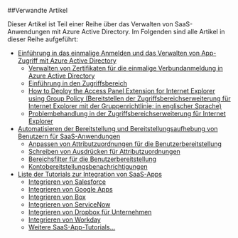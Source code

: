 ##Verwandte Artikel

Dieser Artikel ist Teil einer Reihe über das Verwalten von SaaS-Anwendungen mit Azure Active Directory. Im Folgenden sind alle Artikel in dieser Reihe aufgeführt:

- [Einführung in das einmalige Anmelden und das Verwalten von App-Zugriff mit Azure Active Directory](active-directory-appssoaccess-whatis.md)
    - [Verwalten von Zertifikaten für die einmalige Verbundanmeldung in Azure Active Directory](active-directory-sso-certs.md)
    - [Einführung in den Zugriffsbereich](active-directory-saas-access-panel-introduction.md)
    - [How to Deploy the Access Panel Extension for Internet Explorer using Group Policy (Bereitstellen der Zugriffsbereichserweiterung für Internet Explorer mit der Gruppenrichtlinie; in englischer Sprache)](active-directory-saas-ie-group-policy.md)
    - [Problembehandlung in der Zugriffsbereichserweiterung für Internet Explorer](active-directory-saas-ie-troubleshooting.md)
- [Automatisieren der Bereitstellung und Bereitstellungsaufhebung von Benutzern für SaaS-Anwendungen](active-directory-saas-app-provisioning.md)
    - [Anpassen von Attributzuordnungen für die Benutzerbereitstellung](active-directory-saas-customizing-attribute-mappings.md)
    - [Schreiben von Ausdrücken für Attributzuordnungen](active-directory-saas-writing-expressions-for-attribute-mappings.md)
    - [Bereichsfilter für die Benutzerbereitstellung](active-directory-saas-scoping-filters.md)
    - [Kontobereitstellungsbenachrichtigungen](active-directory-saas-account-provisioning-notifications.md)
- [Liste der Tutorials zur Integration von SaaS-Apps](active-directory-saas-tutorial-list.md)
    - [Integrieren von Salesforce](active-directory-saas-salesforce-tutorial.md)
    - [Integrieren von Google Apps](active-directory-saas-google-apps-tutorial.md)
    - [Integrieren von Box](active-directory-saas-box-tutorial.md)
    - [Integrieren von ServiceNow](active-directory-saas-servicenow-tutorial.md)
    - [Integrieren von Dropbox für Unternehmen](active-directory-saas-dropboxforbusiness-tutorial.md)
    - [Integrieren von Workday](active-directory-saas-workday-tutorial.md) 
    - [Weitere SaaS-App-Tutorials...](active-directory-saas-tutorial-list.md)

